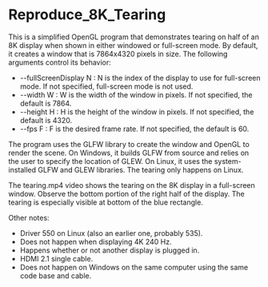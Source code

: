 # Reproduce_8K_Tearing

This is a simplified OpenGL program that demonstrates tearing on half of an 8K display when shown in
either windowed or full-screen mode.  By default, it creates a window that is 7864x4320 pixels in size.
The following arguments control its behavior:
- --fullScreenDisplay N : N is the index of the display to use for full-screen mode.  If not specified, full-screen mode is not used.
- --width W : W is the width of the window in pixels.  If not specified, the default is 7864.
- --height H : H is the height of the window in pixels.  If not specified, the default is 4320.
- --fps F : F is the desired frame rate.  If not specified, the default is 60.

The program uses the GLFW library to create the window and OpenGL to render the scene.  On Windows,
it builds GLFW from source and relies on the user to specify the location of GLEW.
On Linux, it uses the system-installed GLFW and GLEW libraries.
The tearing only happens on Linux.

The tearing.mp4 video shows the tearing on the 8K display in a full-screen window.  Observe the bottom
portion of the right half of the display.  The tearing is especially visible at bottom of the
blue rectangle.

Other notes:
- Driver 550 on Linux (also an earlier one, probably 535).
- Does not happen when displaying 4K 240 Hz.
- Happens whether or not another display is plugged in.
- HDMI 2.1 single cable.
- Does not happen on Windows on the same computer using the same code base and cable.
